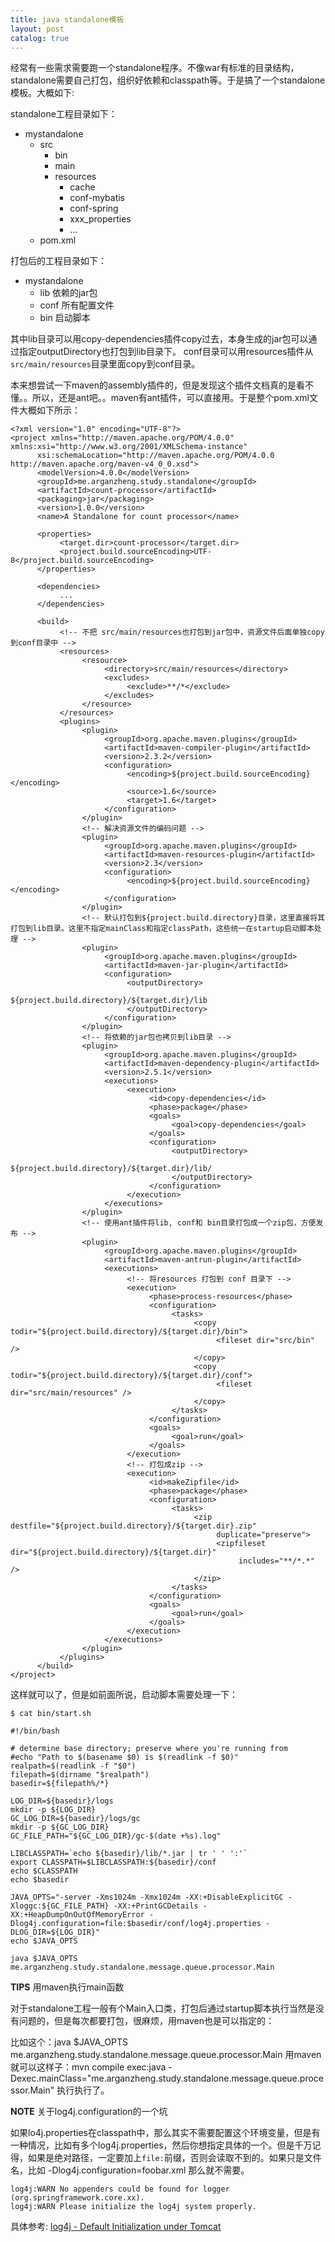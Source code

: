```yaml
---
title: java standalone模板
layout: post
catalog: true
---
```



经常有一些需求需要跑一个standalone程序。不像war有标准的目录结构，standalone需要自己打包，组织好依赖和classpath等。于是搞了一个standalone模板。大概如下:

standalone工程目录如下：

* mystandalone
    * src
        * bin
        * main
        * resources
            * cache
            * conf-mybatis
            * conf-spring
            * xxx_properties
            * ...
    * pom.xml

打包后的工程目录如下：

* mystandalone
	* lib 依赖的jar包
    * conf 所有配置文件
    * bin 启动脚本

其中lib目录可以用copy-dependencies插件copy过去，本身生成的jar包可以通过指定outputDirectory也打包到lib目录下。
conf目录可以用resources插件从`src/main/resources`目录里面copy到conf目录。

本来想尝试一下maven的assembly插件的，但是发现这个插件文档真的是看不懂。。所以，还是ant吧。。maven有ant插件，可以直接用。于是整个pom.xml文件大概如下所示：


    <?xml version="1.0" encoding="UTF-8"?>
    <project xmlns="http://maven.apache.org/POM/4.0.0" xmlns:xsi="http://www.w3.org/2001/XMLSchema-instance"
          xsi:schemaLocation="http://maven.apache.org/POM/4.0.0 http://maven.apache.org/maven-v4_0_0.xsd">
          <modelVersion>4.0.0</modelVersion>
          <groupId>me.arganzheng.study.standalone</groupId>
          <artifactId>count-processor</artifactId>
          <packaging>jar</packaging>
          <version>1.0.0</version>
          <name>A Standalone for count processor</name>

          <properties>
               <target.dir>count-processor</target.dir>
               <project.build.sourceEncoding>UTF-8</project.build.sourceEncoding>
          </properties>

          <dependencies>
               ...
          </dependencies>

          <build>
               <!-- 不把 src/main/resources也打包到jar包中，资源文件后面单独copy到conf目录中 -->
               <resources>
                    <resource>
                         <directory>src/main/resources</directory>
                         <excludes>
                              <exclude>**/*</exclude>
                         </excludes>
                    </resource>
               </resources>
               <plugins>
                    <plugin>
                         <groupId>org.apache.maven.plugins</groupId>
                         <artifactId>maven-compiler-plugin</artifactId>
                         <version>2.3.2</version>
                         <configuration>
                              <encoding>${project.build.sourceEncoding}</encoding>
                              <source>1.6</source>
                              <target>1.6</target>
                         </configuration>
                    </plugin>
                    <!-- 解决资源文件的编码问题 -->
                    <plugin>
                         <groupId>org.apache.maven.plugins</groupId>
                         <artifactId>maven-resources-plugin</artifactId>
                         <version>2.3</version>
                         <configuration>
                              <encoding>${project.build.sourceEncoding}</encoding>
                         </configuration>
                    </plugin>
                    <!-- 默认打包到${project.build.directory}目录，这里直接将其打包到lib目录。这里不指定mainClass和指定classPath，这些统一在startup启动脚本处理 -->
                    <plugin>
                         <groupId>org.apache.maven.plugins</groupId>
                         <artifactId>maven-jar-plugin</artifactId>
                         <configuration>
                              <outputDirectory>
                                   ${project.build.directory}/${target.dir}/lib
                              </outputDirectory>
                         </configuration>
                    </plugin>
                    <!-- 将依赖的jar包也拷贝到lib目录 -->
                    <plugin>
                         <groupId>org.apache.maven.plugins</groupId>
                         <artifactId>maven-dependency-plugin</artifactId>
                         <version>2.5.1</version>
                         <executions>
                              <execution>
                                   <id>copy-dependencies</id>
                                   <phase>package</phase>
                                   <goals>
                                        <goal>copy-dependencies</goal>
                                   </goals>
                                   <configuration>
                                        <outputDirectory>
                                             ${project.build.directory}/${target.dir}/lib/
                                        </outputDirectory>
                                   </configuration>
                              </execution>
                         </executions>
                    </plugin>
                    <!-- 使用ant插件将lib, conf和 bin目录打包成一个zip包，方便发布 -->
                    <plugin>
                         <groupId>org.apache.maven.plugins</groupId>
                         <artifactId>maven-antrun-plugin</artifactId>
                         <executions>
                              <!-- 将resources 打包到 conf 目录下 -->
                              <execution>
                                   <phase>process-resources</phase>
                                   <configuration>
                                        <tasks>
                                             <copy todir="${project.build.directory}/${target.dir}/bin">
                                                  <fileset dir="src/bin" />
                                             </copy>
                                             <copy todir="${project.build.directory}/${target.dir}/conf">
                                                  <fileset dir="src/main/resources" />
                                             </copy>
                                        </tasks>
                                   </configuration>
                                   <goals>
                                        <goal>run</goal>
                                   </goals>
                              </execution>
                              <!-- 打包成zip -->
                              <execution>
                                   <id>makeZipfile</id>
                                   <phase>package</phase>
                                   <configuration>
                                        <tasks>
                                             <zip destfile="${project.build.directory}/${target.dir}.zip"
                                                  duplicate="preserve">
                                                  <zipfileset dir="${project.build.directory}/${target.dir}"
                                                       includes="**/*.*" />
                                             </zip>
                                        </tasks>
                                   </configuration>
                                   <goals>
                                        <goal>run</goal>
                                   </goals>
                              </execution>
                         </executions>
                    </plugin>
               </plugins>
          </build>
    </project>

这样就可以了，但是如前面所说，启动脚本需要处理一下：

	$ cat bin/start.sh

	#!/bin/bash

	# determine base directory; preserve where you're running from
	#echo "Path to $(basename $0) is $(readlink -f $0)"
	realpath=$(readlink -f "$0")
	filepath=$(dirname "$realpath")
	basedir=${filepath%/*}

	LOG_DIR=${basedir}/logs
	mkdir -p ${LOG_DIR}
	GC_LOG_DIR=${basedir}/logs/gc
	mkdir -p ${GC_LOG_DIR}
	GC_FILE_PATH="${GC_LOG_DIR}/gc-$(date +%s).log"

	LIBCLASSPATH=`echo ${basedir}/lib/*.jar | tr ' ' ':'`
	export CLASSPATH=$LIBCLASSPATH:${basedir}/conf
	echo $CLASSPATH
	echo $basedir

	JAVA_OPTS="-server -Xms1024m -Xmx1024m -XX:+DisableExplicitGC -Xloggc:${GC_FILE_PATH} -XX:+PrintGCDetails -XX:+HeapDumpOnOutOfMemoryError -Dlog4j.configuration=file:$basedir/conf/log4j.properties -DLOG_DIR=${LOG_DIR}"
	echo $JAVA_OPTS

	java $JAVA_OPTS me.arganzheng.study.standalone.message.queue.processor.Main


**TIPS** 用maven执行main函数

对于standalone工程一般有个Main入口类，打包后通过startup脚本执行当然是没有问题的，但是每次都要打包，很麻烦，用maven也是可以指定的：

比如这个：java $JAVA_OPTS me.arganzheng.study.standalone.message.queue.processor.Main
用maven就可以这样子：mvn compile exec:java -Dexec.mainClass="me.arganzheng.study.standalone.message.queue.processor.Main" 执行执行了。


**NOTE** 关于log4j.configuration的一个坑

如果lo4j.properties在classpath中，那么其实不需要配置这个环境变量，但是有一种情况，比如有多个log4j.properties，然后你想指定具体的一个。但是千万记得，如果是绝对路径，一定要加上`file:`前缀，否则会读取不到的。如果只是文件名，比如 -Dlog4j.configuration=foobar.xml 那么就不需要。

	log4j:WARN No appenders could be found for logger (org.springframework.core.xx).
	log4j:WARN Please initialize the log4j system properly.

具体参考: [log4j - Default Initialization under Tomcat](http://logging.apache.org/log4j/1.2/manual.html#defaultInit)
